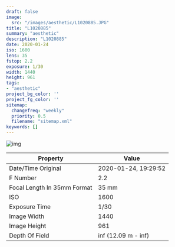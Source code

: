 ```yaml
---
draft: false
image:
  src: "/images/aesthetic/L1020885.JPG"
title: "L1020885"
summary: "aesthetic"
description: "L1020885"
date: 2020-01-24
iso: 1600
lens: 35
fstop: 2.2
exposure: 1/30
width: 1440
height: 961
tags:
- "aesthetic"
project_bg_color: ''
project_fg_color: ''
sitemap:
  changefreq: "weekly"
  priority: 0.5
  filename: "sitemap.xml"
keywords: []
---
```


![img](/images/aesthetic/L1020885.JPG)


Property | Value
---------|------
Date/Time Original              | 2020-01-24, 19:29:52
F Number                        | 2.2
Focal Length In 35mm Format     | 35 mm
ISO                             | 1600
Exposure Time                   | 1/30
Image Width                     | 1440
Image Height                    | 961
Depth Of Field                  | inf (12.09 m - inf)
